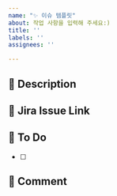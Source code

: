 ```yaml
---
name: "✨ 이슈 템플릿"
about: 작업 사항을 입력해 주세요:)
title: ''
labels: ''
assignees: ''

---
```


## 📑 Description

<!--추가/수정이 필요한 내용-->

## 📎 Jira Issue Link

<!--지라 백로그 링크-->

## 📌 To Do

<!--추가/수정될 내용-->

- [ ]

## 💬 Comment
